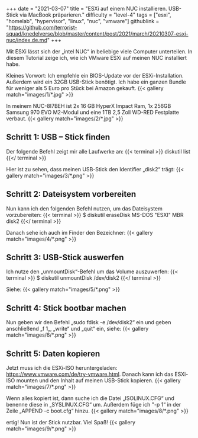 +++
date = "2021-03-07"
title = "ESXi auf einem NUC installieren. USB-Stick via MacBook präparieren."
difficulty = "level-4"
tags = ["esxi", "homelab", "hypervisor", "linux", "nuc", "vmware"]
githublink = "https://github.com/terrorist-squad/knedelverse/blob/master/content/post/2021/march/20210307-esxi-nuc/index.de.md"
+++

Mit ESXi lässt sich der „intel NUC“ in beliebige viele Computer unterteilen. In diesem Tutorial zeige ich, wie ich VMware ESXi auf meinen NUC installiert habe.

Kleines Vorwort: Ich empfehle ein BIOS-Update vor der ESXi-Installation. Außerdem wird ein 32GB USB-Stick benötigt. Ich habe ein ganzen Bundle für weniger als 5 Euro pro Stück bei Amazon gekauft.
{{< gallery match="images/1/*.jpg" >}}

In meinem NUC-8I7BEH ist 2x 16 GB HyperX Impact Ram, 1x 256GB Samsung 970 EVO M2-Modul und eine 1TB 2,5 Zoll WD-RED Festplatte verbaut.
{{< gallery match="images/2/*.jpg" >}}

## Schritt 1: USB – Stick finden
Der folgende Befehl zeigt mir alle Laufwerke an:
{{< terminal >}}
diskutil list
{{</ terminal >}}

Hier ist zu sehen, dass meinen USB-Stick den Identifier „disk2“ trägt:
{{< gallery match="images/3/*.png" >}}

## Schritt 2: Dateisystem vorbereiten
Nun kann ich den folgenden Befehl nutzen, um das Dateisystem vorzubereiten:
{{< terminal >}}
$ diskutil eraseDisk MS-DOS "ESXI" MBR disk2
{{</ terminal >}}

Danach sehe ich auch im Finder den Bezeichner:
{{< gallery match="images/4/*.png" >}}

## Schritt 3: USB-Stick auswerfen
Ich nutze den „unmountDisk“-Befehl um das Volume auszuwerfen:
{{< terminal >}}
$ diskutil unmountDisk /dev/disk2
{{</ terminal >}}

Siehe:
{{< gallery match="images/5/*.png" >}}

## Schritt 4: Stick bootbar machen
Nun geben wir den Befehl „sudo fdisk -e /dev/disk2“ ein und geben anschließend „f 1„, „write“ und „quit“ ein, siehe:
{{< gallery match="images/6/*.png" >}}

## Schritt 5: Daten kopieren
Jetzt muss ich die ESXi-ISO heruntergeladen: https://www.vmware.com/de/try-vmware.html. Danach kann ich das ESXi-ISO mounten und den Inhalt auf meinen USB-Stick kopieren.
{{< gallery match="images/7/*.png" >}}

Wenn alles kopiert ist, dann suche ich die Datei „ISOLINUX.CFG“ und benenne diese in „SYSLINUX.CFG“ um. Außerdem füge ich "-p 1“ in der Zeile „APPEND -c boot.cfg“ hinzu.
{{< gallery match="images/8/*.png" >}}

ertig! Nun ist der Stick nutzbar. Viel Spaß!
{{< gallery match="images/9/*.png" >}}